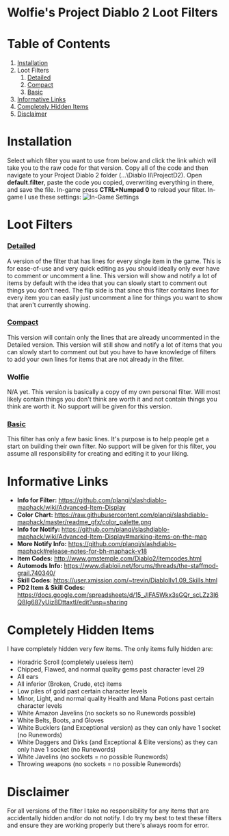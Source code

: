 # Wolfie's Project Diablo 2 Loot Filters

# Table of Contents
1. [Installation](https://github.com/WolfieeifloW/pd2filter#installation)
1. Loot Filters
   1. [Detailed](https://github.com/WolfieeifloW/pd2filter#detailed)
   1. [Compact](https://github.com/WolfieeifloW/pd2filter#compact)
   1. [Basic](https://github.com/WolfieeifloW/pd2filter#basic)
1. [Informative Links](https://github.com/WolfieeifloW/pd2filter#informative-links)
1. [Completely Hidden Items](https://github.com/WolfieeifloW/pd2filter#completely-hidden-items)
1. [Disclaimer](https://github.com/WolfieeifloW/pd2filter#disclaimer)

# Installation
Select which filter you want to use from below and click the link which will take you to the raw code for that version. Copy all of the code and then navigate to your Project Diablo 2 folder (...\Diablo II\ProjectD2). Open **default.filter**, paste the code you copied, overwriting everything in there, and save the file. In-game press **CTRL+Numpad 0** to reload your filter. In-game I use these settings: ![In-Game Settings](https://i.imgur.com/etdutvd.png)

# Loot Filters
### [Detailed](https://raw.githubusercontent.com/WolfieeifloW/pd2filter/main/detailed.filter)
A version of the filter that has lines for every single item in the game. This is for ease-of-use and very quick editing as you should ideally only ever have to comment or uncomment a line. This version will show and notify a lot of items by default with the idea that you can slowly start to comment out things you don't need. The flip side is that since this filter contains lines for every item you can easily just uncomment a line for things you want to show that aren't currently showing.

### [Compact](https://raw.githubusercontent.com/WolfieeifloW/pd2filter/main/compact.filter)
This version will contain only the lines that are already uncommented in the Detailed version. This version will still show and notify a lot of items that you can slowly start to comment out but you have to have knowledge of filters to add your own lines for items that are not already in the filter.

### Wolfie
N/A yet. This version is basically a copy of my own personal filter. Will most likely contain things you don't think are worth it and not contain things you think are worth it. No support will be given for this version.

### [Basic](https://raw.githubusercontent.com/WolfieeifloW/pd2filter/main/basic.filter)
This filter has only a few basic lines. It's purpose is to help people get a start on building their own filter. No support will be given for this filter, you assume all responsibility for creating and editing it to your liking.

# Informative Links
* **Info for Filter:** <https://github.com/planqi/slashdiablo-maphack/wiki/Advanced-Item-Display>
* **Color Chart:** <https://raw.githubusercontent.com/planqi/slashdiablo-maphack/master/readme_gfx/color_palette.png>
* **Info for Notify:** <https://github.com/planqi/slashdiablo-maphack/wiki/Advanced-Item-Display#marking-items-on-the-map>
* **More Notify Info:** <https://github.com/planqi/slashdiablo-maphack#release-notes-for-bh-maphack-v18>
* **Item Codes:** <http://www.gmstemple.com/Diablo2/itemcodes.html>
* **Automods Info:** <https://www.diabloii.net/forums/threads/the-staffmod-grail.740340/>
* **Skill Codes:** <https://user.xmission.com/~trevin/DiabloIIv1.09_Skills.html>
* **PD2 Item & Skill Codes:** <https://docs.google.com/spreadsheets/d/15_JIFA5Wkx3sGQr_scLZz3l6Q8Ig687yUiz8DttaxtI/edit?usp=sharing>

# Completely Hidden Items
I have completely hidden very few items. The only items fully hidden are:
* Horadric Scroll (completely useless item)
* Chipped, Flawed, and normal quality gems past character level 29
* All ears
* All inferior (Broken, Crude, etc) items
* Low piles of gold past certain character levels
* Minor, Light, and normal quality Health and Mana Potions past certain character levels
* White Amazon Javelins (no sockets so no Runewords possible)
* White Belts, Boots, and Gloves
* White Bucklers (and Exceptional version) as they can only have 1 socket (no Runewords)
* White Daggers and Dirks (and Exceptional & Elite versions) as they can only have 1 socket (no Runewords)
* White Javelins (no sockets = no possible Runewords)
* Throwing weapons (no sockets = no possible Runewords)

# Disclaimer
For all versions of the filter I take no responsibility for any items that are accidentally hidden and/or do not notify. I do try my best to test these filters and ensure they are working properly but there's always room for error.
